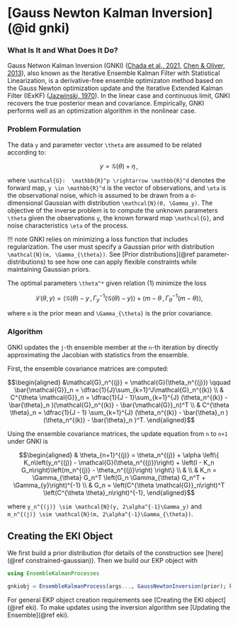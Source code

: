 # [Gauss Newton Kalman Inversion](@id gnki)

### What Is It and What Does It Do?
Gauss Netwon Kalman Inversion (GNKI) ([Chada et al., 2021](https://doi.org/10.48550/arXiv.2010.13299), [Chen & Oliver, 2013](https://doi.org/10.1007/s10596-013-9351-5)), also known as the Iterative Ensemble Kalman Filter with Statistical Linearization, is a derivative-free ensemble optimizaton method based on the Gauss Newton optimization update and the Iterative Extended Kalman Filter (IExKF) ([Jazwinski, 1970](https://books.google.com/books?hl=en&lr=&id=4AqL3vE2J-sC&oi=fnd&pg=PP1&ots=434RD37EaN&sig=MhbgcFsSpqf3UsgqWybtnhBkVDU#v=onepage&q&f=false)).  In the linear case and continuous limit, GNKI recovers the true posterior mean and covariance.  Empirically, GNKI performs well as an optimization algorithm in the nonlinear case.  

### Problem Formulation

The data ``y`` and parameter vector ``\theta`` are assumed to be related according to:
```math
\tag{1} y = \mathcal{G}(\theta) + \eta \,,
```
where ``\mathcal{G}:  \mathbb{R}^p \rightarrow \mathbb{R}^d`` denotes the forward map, ``y \in \mathbb{R}^d`` is the vector of observations, and ``\eta`` is the observational noise, which is assumed to be drawn from a ``d``-dimensional Gaussian with distribution ``\mathcal{N}(0, \Gamma_y)``. The objective of the inverse problem is to compute the unknown parameters ``\theta`` given the observations ``y``, the known forward map ``\mathcal{G}``, and noise characteristics ``\eta`` of the process.

!!! note
    GNKI relies on minimizing a loss function that includes regularization.  The user must specify a Gaussian prior with distribution ``\mathcal{N}(m, \Gamma_{\theta})``. See [Prior distributions](@ref parameter-distributions) to see how one can apply flexible constraints while maintaining Gaussian priors. 

The optimal parameters ``\theta^*`` given relation (1) minimize the loss 

 ```math
\mathcal{L}(\theta, y) = \langle \mathcal{G}(\theta) - y \, , \, \Gamma_y^{-1} \left ( \mathcal{G}(\theta) - y \right ) \rangle + \langle m - \theta \, , \, \Gamma_{\theta}^{-1} \left ( m - \theta  \right ) \rangle,
```

where ``m`` is the prior mean and ``\Gamma_{\theta}`` is the prior covariance. 

### Algorithm

GNKI updates the ``j``-th ensemble member at the ``n``-th iteration by directly approximating the Jacobian with statistics from the ensemble.

First, the ensemble covariance matrices are computed: 
```math
\begin{aligned}
        &\mathcal{G}_n^{(j)}  = \mathcal{G}(\theta_n^{(j)}) \qquad 
        \bar{\mathcal{G}}_n = \dfrac{1}{J}\sum_{k=1}^J\mathcal{G}_n^{(k)} \\
        & C^{\theta \mathcal{G}}_n = \dfrac{1}{J - 1}\sum_{k=1}^{J}
        (\theta_n^{(k)} - \bar{\theta}_n )(\mathcal{G}_n^{(k)} - \bar{\mathcal{G}}_n)^T \\
        & C^{\theta \theta}_n = \dfrac{1}{J - 1} \sum_{k=1}^{J} 
        (\theta_n^{(k)} - \bar{\theta}_n )(\theta_n^{(k)} - \bar{\theta}_n )^T.

\end{aligned}
```

Using the ensemble covariance matrices, the update equation from ``n`` to ``n+1`` under GNKI is
```math
\begin{aligned}
        & \theta_{n+1}^{(j)} = \theta_n^{(j)} + \alpha \left\{ K_n\left(y_n^{(j)} - \mathcal{G}(\theta_n^{(j)})\right) + \left(I - K_n G_n\right)\left(m_n^{(j)} - \theta_n^{(j)}\right) \right\} \\
        
        & \\

        & K_n = \Gamma_{\theta} G_n^T \left(G_n \Gamma_{\theta} G_n^T + \Gamma_{y}\right)^{-1} \\
        
        & G_n = \left(C^{\theta \mathcal{G}}_n\right)^T \left(C^{\theta \theta}_n\right)^{-1}, 


\end{aligned}
```

where ``y_n^{(j)} \sim \mathcal{N}(y, 2\alpha^{-1}\Gamma_y)`` and ``m_n^{(j)} \sim \mathcal{N}(m, 2\alpha^{-1}\Gamma_{\theta})``.

## Creating the EKI Object

We first build a prior distribution (for details of the construction see [here](@ref constrained-gaussian)). 
Then we build our EKP object with 
```julia
using EnsembleKalmanProcesses

gnkiobj = EnsembleKalmanProcess(args..., GaussNewtonInversion(prior); kwargs...)
```
For general EKP object creation requirements see [Creating the EKI object](@ref eki).  To make updates using the inversion algorithm see [Updating the Ensemble](@ref eki).  



